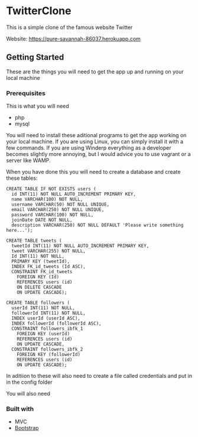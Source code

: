 # TwitterClone

This is a simple clone of the famous website Twitter

Website: <https://pure-savannah-86037.herokuapp.com>

## Getting Started

These are the things you will need to get the app up and running on your local machine

### Prerequisites
This is what you will need

* php
* mysql

You will need to install these aditional programs to get the app working on your local machine. If you are using Linux, you can simply install it with a few commands. If you are using Winderp everything as a developer becomes slightly more annoying, but I would advice you to use vagrant or a server like WAMP.

When you have done this you will need to create a database and create these tables:

```mysql
CREATE TABLE IF NOT EXISTS users (
  id INT(11) NOT NULL AUTO_INCREMENT PRIMARY KEY,
  name VARCHAR(100) NOT NULL,
  username VARCHAR(50) NOT NULL UNIQUE,
  email VARCHAR(250) NOT NULL UNIQUE,
  password VARCHAR(100) NOT NULL,
  joinDate DATE NOT NULL,
  description VARCHAR(250) NOT NULL DEFAULT 'Please write something here...');

CREATE TABLE tweets (
  tweetId INT(11) NOT NULL AUTO_INCREMENT PRIMARY KEY,
  tweet VARCHAR(255) NOT NULL,
  Id INT(11) NOT NULL,
  PRIMARY KEY (tweetId),
  INDEX FK_id_tweets (Id ASC),
  CONSTRAINT FK_id_tweets
    FOREIGN KEY (Id)
    REFERENCES users (id)
    ON DELETE CASCADE
    ON UPDATE CASCADE);

CREATE TABLE followers (
  userId INT(11) NOT NULL,
  followerId INT(11) NOT NULL,
  INDEX userId (userId ASC),
  INDEX followerId (followerId ASC),
  CONSTRAINT followers_ibfk_1
    FOREIGN KEY (userId)
    REFERENCES users (id)
    ON UPDATE CASCADE,
  CONSTRAINT followers_ibfk_2
    FOREIGN KEY (followerId)
    REFERENCES users (id)
    ON UPDATE CASCADE);
```
In aditiion to these will also need to create a file called credentials and put in in the config folder

You will also need

### Built with
* MVC
* [Bootstrap](https://getbootstrap.com/)